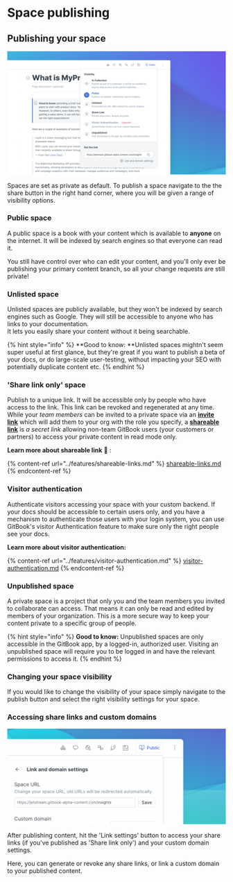 # Space publishing

## Publishing your space

![](../.gitbook/assets/Publish.png)

Spaces are set as private as default. To publish a space navigate to the the share button in the right hand corner, where you will be given a range of visibility options.

### Public space

A public space is a book with your content which is available to **anyone** on the internet. It will be indexed by search engines so that everyone can read it.

You still have control over who can edit your content, and you'll only ever be publishing your primary content branch, so all your change requests are still private!

### Unlisted space

Unlisted spaces are publicly available, but they won't be indexed by search engines such as Google. They will still be accessible to anyone who has links to your documentation.\
 It lets you easily share your content without it being searchable.

{% hint style="info" %}
**Good to know: **Unlisted spaces mightn't seem super useful at first glance, but they're great if you want to publish a beta of your docs, or do large-scale user-testing, without impacting your SEO with potentially duplicate content etc.
{% endhint %}

### 'Share link only' space

Publish to a unique link. It will be accessible only by people who have access to the link. This link can be revoked and regenerated at any time. While your _team members_ can be invited to a private space via an [**invite link**](../collaboration/team-management/#invite-members-to-your-organization) which will add them to your org with the role you specify, a [**shareable link**](../features/shareable-links.md) is _a secret link_ allowing non-team GitBook users (your customers or partners) to access your private content in read mode only.

**Learn more about shareable link** 🔗 :

{% content-ref url="../features/shareable-links.md" %}
[shareable-links.md](../features/shareable-links.md)
{% endcontent-ref %}

### Visitor authentication

Authenticate visitors accessing your space with your custom backend. If your docs should be accessible to certain users only, and you have a mechanism to authenticate those users with your login system, you can use GitBook's visitor Authentication feature to make sure only the right people see your docs.

**Learn more about visitor authentication:**

{% content-ref url="../features/visitor-authentication.md" %}
[visitor-authentication.md](../features/visitor-authentication.md)
{% endcontent-ref %}

### Unpublished space <a href="what-is-a-private-space" id="what-is-a-private-space"></a>

A private space is a project that only you and the team members you invited to collaborate can access. That means it can only be read and edited by members of your organization. This is a more secure way to keep your content private to a specific group of people.

{% hint style="info" %}
**Good to know:** Unpublished spaces are only accessible in the GitBook app, by a logged-in, authorized user. Visiting an unpublished space will require you to be logged in and have the relevant permissions to access it.
{% endhint %}

### Changing your space visibility <a href="setting-up-visibility" id="setting-up-visibility"></a>

If you would like to change the visibility of your space simply navigate to the publish button and select the right visibility settings for your space.

### Accessing share links and custom domains

![](<../.gitbook/assets/Link Settings (1).png>)

After publishing content, hit the 'Link settings' button to access your share links (if you've published as 'Share link only') and your custom domain settings.

Here, you can generate or revoke any share links, or link a custom domain to your published content.
